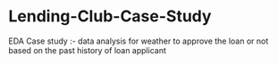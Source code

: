 # Lending-Club-Case-Study
EDA Case study :- data analysis for weather to approve the loan or not based on the past history of loan applicant
